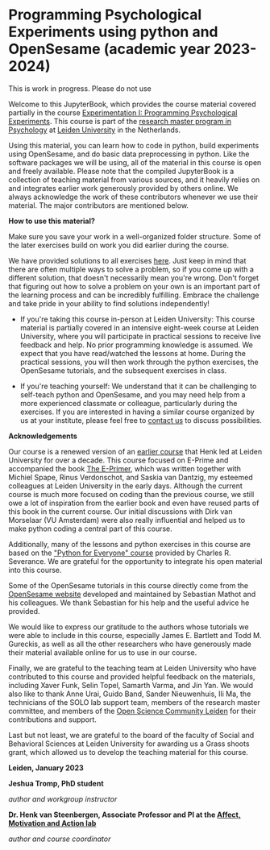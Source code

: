 # Programming Psychological Experiments using python and OpenSesame (academic year 2023-2024) 

This is work in progress. Please do not use

Welcome to this JupyterBook, which provides the course material covered partially in the course [Experimentation I: Programming Psychological Experiments](https://studiegids.universiteitleiden.nl/en/courses/114580/experimentation-i-programming-psychological-experiments). This course is part of the [research master program in Psychology](https://www.universiteitleiden.nl/en/education/study-programmes/master/psychology-research) at [Leiden University](http://leidenuniv.nl/) in the Netherlands.

Using this material, you can learn how to code in python, build experiments using OpenSesame, and do basic data preprocessing in python. Like the software packages we will be using, all of the material in this course is open and freely available. Please note that the compiled JupyterBook is a collection of teaching material from various sources, and it heavily relies on and integrates earlier work generously provided by others online. We always acknowledge the work of these contributors whenever we use their material. The major contributors are mentioned below.

**How to use this material?**

Make sure you save your work in a well-organized folder structure. Some of the later exercises build on work you did earlier during the course.

We have provided solutions to all exercises [here](https://jeshuat.github.io/Experimentation1/content/solutions_book/solutions.html). Just keep in mind that there are often multiple ways to solve a problem, so if you come up with a different solution, that doesn't necessarily mean you're wrong. Don't forget that figuring out how to solve a problem on your own is an important part of the learning process and can be incredibly fulfilling. Embrace the challenge and take pride in your ability to find solutions independently!

- If you're taking this course in-person at Leiden University: This course material is partially covered in an intensive eight-week course at Leiden University, where you will participate in practical sessions to receive live feedback and help. No prior programming knowledge is assumed. We expect that you have read/watched the lessons at home. During the practical sessions, you will then work through the python exercises, the OpenSesame tutorials, and the subsequent exercises in class.


- If you're teaching yourself: We understand that it can be challenging to self-teach python and OpenSesame, and you may need help from a more experienced classmate or colleague, particularly during the exercises. If you are interested in having a similar course organized by us at your institute, please feel free to [contact us](mailto:HvanSteenbergen@fsw.leidenuniv.nl) to discuss possibilities.

**Acknowledgements**

Our course is a renewed version of an [earlier course](https://studiegids.universiteitleiden.nl/en/courses/110025/experimentation-i-programming-psychological-experiments) that Henk led at Leiden University for over a decade. This course focused on E-Prime and accompanied the book [The E-Primer](https://www.e-primer.com/), which was written together with Michiel Spape, Rinus Verdonschot, and Saskia van Dantzig, my esteemed colleagues at Leiden University in the early days. Although the current course is much more focused on coding than the previous course, we still owe a lot of inspiration from the earlier book and even have reused parts of this book in the current course. Our initial discussions with Dirk van Morselaar (VU Amsterdam) were also really influential and helped us to make python coding a central part of this course.

Additionally, many of the lessons and python exercises in this course are based on the ["Python for Everyone" course](www.py4e.com) provided by Charles R. Severance. We are grateful for the opportunity to integrate his open material into this course.

Some of the OpenSesame tutorials in this course directly come from the [OpenSesame website](https://osdoc.cogsci.nl/) developed and maintained by Sebastian Mathot and his colleagues. We thank Sebastian for his help and the useful advice he provided.

We would like to express our gratitude to the authors whose tutorials we were able to include in this course, especially James E. Bartlett and Todd M. Gureckis, as well as all the other researchers who have generously made their material available online for us to use in our course.

Finally, we are grateful to the teaching team at Leiden University who have contributed to this course and provided helpful feedback on the materials, including Xaver Funk, Selin Topel, Samarth Varma, and Jin Yan. We would also like to thank Anne Urai, Guido Band, Sander Nieuwenhuis, Ili Ma, the technicians of the SOLO lab support team, members of the research master committee, and members of the [Open Science Community Leiden](https://www.universiteitleiden.nl/open-science-community-leiden) for their contributions and support.

Last but not least, we are grateful to the board of the faculty of Social and Behavioral Sciences at Leiden University for awarding us a Grass shoots grant, which allowed us to develop the teaching material for this course.

**Leiden, January 2023**

**Jeshua Tromp, PhD student**

*author and workgroup instructor*

**Dr. Henk van Steenbergen, Associate Professor and PI at the [Affect, Motivation and Action lab](http://www.henkvansteenbergen.com)**

*author and course coordinator*



